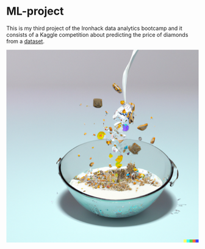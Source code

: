 # ML-project

This is my third project of the Ironhack data analytics bootcamp and it consists of a Kaggle competition about predicting the price of diamonds from a [dataset](https://www.kaggle.com/competitions/diamonds-datamad1022).

![diamond breakfast](/images/diamond-breakfast-1.png)